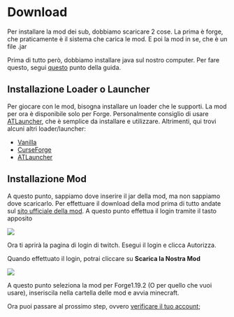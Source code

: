 # Download

Per installare la mod dei sub, dobbiamo scaricare 2 cose. La prima è forge, che praticamente è il sistema che carica le mod. E poi la mod in se, che è un file .jar

Prima di tutto però, dobbiamo installare java sul nostro computer. Per fare questo, segui [questo](https://github.com/LIUKRAST/HemeraldProjectsCommunity/blob/main/wiki/introduzione/Java.md) punto della guida.

## Installazione Loader o Launcher
Per giocare con le mod, bisogna installare un loader che le supporti. La mod per ora è disponibile solo per Forge.
Personalmente consiglio di usare [ATLauncher](https://github.com/LIUKRAST/HemeraldProjectsCommunity/blob/main/wiki/introduzione/loader/ATLauncher.md), che è semplice da installare e utilizzare. Altrimenti, qui trovi alcuni altri loader/launcher:
- [Vanilla](https://github.com/LIUKRAST/HemeraldProjectsCommunity/blob/main/wiki/introduzione/loader/Vanilla.md)
- [CurseForge](https://github.com/LIUKRAST/HemeraldProjectsCommunity/blob/main/wiki/introduzione/loader/CurseForge.md)
- [ATLauncher](https://github.com/LIUKRAST/HemeraldProjectsCommunity/blob/main/wiki/introduzione/loader/ATLauncher.md)

## Installazione Mod
A questo punto, sappiamo dove inserire il jar della mod, ma non sappiamo dove scaricarlo.
Per effettuare il download della mod prima di tutto andate sul [sito ufficiale della mod](https://mod.hemerald.net).
A questo punto effettua il login tramite il tasto apposito

![](https://github.com/LIUKRAST/HemeraldProjectsCommunity/blob/main/assets/hemerald/textures/wiki/introduzione/Download/1.png?raw=true)

Ora ti aprirà la pagina di login di twitch. Esegui il login e clicca Autorizza.

Quando effettuato il login, potrai cliccare su **Scarica la Nostra Mod**

![](https://github.com/LIUKRAST/HemeraldProjectsCommunity/blob/main/assets/hemerald/textures/wiki/introduzione/Download/2.png?raw=true)

A questo punto seleziona la mod per Forge1.19.2 (O per quello che vuoi usare), inseriscila nella cartella delle mod e avvia minecraft.

Ora puoi passare al prossimo step, ovvero [verificare il tuo account](https://github.com/LIUKRAST/HemeraldProjectsCommunity/blob/main/wiki/introduzione/Verifica.md);